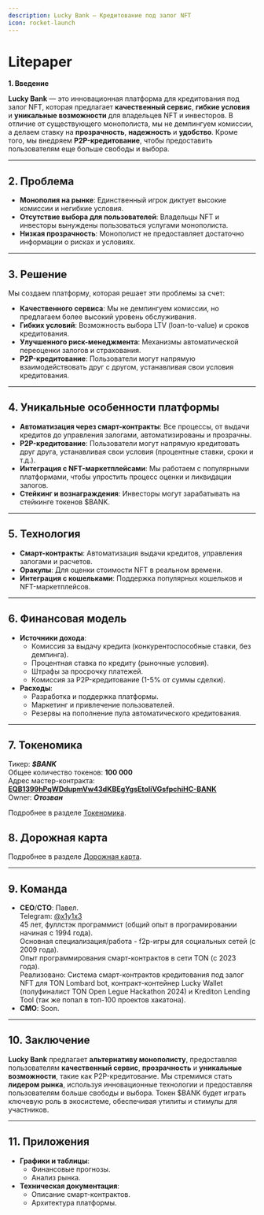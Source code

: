 ```yaml
---
description: Lucky Bank — Кредитование под залог NFT
icon: rocket-launch
---
```


# Litepaper

**1. Введение**

**Lucky Bank** — это инновационная платформа для кредитования под залог NFT, которая предлагает **качественный сервис**, **гибкие условия** и **уникальные возможности** для владельцев NFT и инвесторов. В отличие от существующего монополиста, мы не демпингуем комиссии, а делаем ставку на **прозрачность**, **надежность** и **удобство**. Кроме того, мы внедряем **P2P-кредитование**, чтобы предоставить пользователям еще больше свободы и выбора.

***

## **2. Проблема**

* **Монополия на рынке**: Единственный игрок диктует высокие комиссии и негибкие условия.
* **Отсутствие выбора для пользователей**: Владельцы NFT и инвесторы вынуждены пользоваться услугами монополиста.
* **Низкая прозрачность**: Монополист не предоставляет достаточно информации о рисках и условиях.

***

## **3. Решение**

Мы создаем платформу, которая решает эти проблемы за счет:

* **Качественного сервиса**: Мы не демпингуем комиссии, но предлагаем более высокий уровень обслуживания.
* **Гибких условий**: Возможность выбора LTV (loan-to-value) и сроков кредитования.
* **Улучшенного риск-менеджмента**: Механизмы автоматической переоценки залогов и страхования.
* **P2P-кредитование**: Пользователи могут напрямую взаимодействовать друг с другом, устанавливая свои условия кредитования.

***

## **4. Уникальные особенности платформы**

* **Автоматизация через смарт-контракты**: Все процессы, от выдачи кредитов до управления залогами, автоматизированы и прозрачны.
* **P2P-кредитование**: Пользователи могут напрямую кредитовать друг друга, устанавливая свои условия (процентные ставки, сроки и т.д.).
* **Интеграция с NFT-маркетплейсами**: Мы работаем с популярными платформами, чтобы упростить процесс оценки и ликвидации залогов.
* **Стейкинг и вознаграждения**: Инвесторы могут зарабатывать на стейкинге токенов $BANK.

***

## **5. Технология**

* **Смарт-контракты**: Автоматизация выдачи кредитов, управления залогами и расчетов.
* **Оракулы**: Для оценки стоимости NFT в реальном времени.
* **Интеграция с кошельками**: Поддержка популярных кошельков и NFT-маркетплейсов.

***

## **6. Финансовая модель**

* **Источники дохода**:
  * Комиссия за выдачу кредита (конкурентоспособные ставки, без демпинга).
  * Процентная ставка по кредиту (рыночные условия).
  * Штрафы за просрочку платежей.
  * Комиссия за P2P-кредитование (1-5% от суммы сделки).
* **Расходы**:
  * Разработка и поддержка платформы.
  * Маркетинг и привлечение пользователей.
  * Резервы на пополнение пула автоматического кредитования.

***

## **7. Токеномика**

Тикер: _**$BANK**_\
Общее количество токенов: **100 000**\
Адрес мастер-контракта: [**EQB1399hPqWDdupmVw43dKBEgYgsEtoliVGsfpchiHC-BANK**](https://tonviewer.com/EQB1399hPqWDdupmVw43dKBEgYgsEtoliVGsfpchiHC-BANK)\
Owner: _**Отозван**_

Подробнее в разделе [Токеномика](tokenomiks.md).

## **8. Дорожная карта**

Подробнее в разделе [Дорожная карта](roadmap.md).

***

## **9. Команда**

* **CEO**/**CTO**: Павел.\
  Telegram: [@x1y1x3](https://t.me/x1y1x3)\
  45 лет, фуллстэк программист (общий опыт в програмировании начиная с 1994 года).\
  Основная специализация/работа - f2p-игры для социальных сетей (с 2009 года).\
  Опыт программирования смарт-контрактов в сети TON (с 2023 года).\
  Реализовано: Система смарт-контрактов кредитования под залог NFT для TON Lombard bot, контракт-контейнер Lucky Wallet (полуфиналист TON Open Legue Hackathon 2024) и Krediton Lending Tool (так же попал в топ-100 проектов хакатона).
* **CMO**: Soon.

***

## **10. Заключение**

**Lucky Bank** предлагает **альтернативу монополисту**, предоставляя пользователям **качественный сервис**, **прозрачность** и **уникальные возможности**, такие как P2P-кредитование. Мы стремимся стать **лидером рынка**, используя инновационные технологии и предоставляя пользователям больше свободы и выбора. Токен $BANK будет играть ключевую роль в экосистеме, обеспечивая утилиты и стимулы для участников.

***

## **11. Приложения**

* **Графики и таблицы**:
  * Финансовые прогнозы.
  * Анализ рынка.
* **Техническая документация**:
  * Описание смарт-контрактов.
  * Архитектура платформы.
